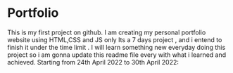 # Portfolio
This is my first project on github.
I am creating my personal portfolio website using HTML,CSS and JS only
Its a 7 days project , and i entend to finish it under the time limit .
I will learn something new everyday doing this project so i am gonna update this readme file every with what i learned and achieved.
Starting from 24th April 2022 to 30th April 2022:
